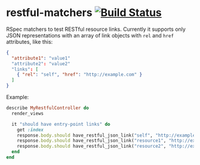 # restful-matchers [![Build Status](https://travis-ci.org/marcoshack/restful-matchers.png?branch=master)](https://travis-ci.org/marcoshack/restful-matchers)

RSpec matchers to test RESTful resource links. Currently it supports only JSON representations with an array of link objects with `rel` and `href` attributes, like this:

```json
{
  "attribute1": "value1"
  "attribute2": "value2"
  "links": [
    { "rel": "self", "href": "http://example.com" }
  ]
}
```

Example:

```ruby
describe MyRestfulController do
  render_views

  it "should have entry-point links" do
    get :index
    response.body.should have_restful_json_link("self", "http://example.com")
    response.body.should have_restful_json_link("resource1", "http://example.com/resource1")
    response.body.should have_restful_json_link("resource2", "http://example.com/resource2")
  end
end
```
